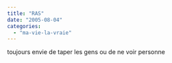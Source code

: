 ```yaml
---
title: "RAS"
date: "2005-08-04"
categories: 
  - "ma-vie-la-vraie"
---
```


  
toujours envie de taper les gens ou de ne voir personne
